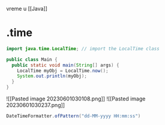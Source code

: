vreme u [[Java]]
# .time

```java
import java.time.LocalTime; // import the LocalTime class

public class Main {
  public static void main(String[] args) {
    LocalTime myObj = LocalTime.now();
    System.out.println(myObj);
  }
}
```

![[Pasted image 20230601030108.png]]
![[Pasted image 20230601030237.png]]
```java
DateTimeFormatter.ofPattern("dd-MM-yyyy HH:mm:ss")
```
